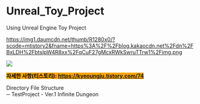 # Unreal_Toy_Project
Using Unreal Engine Toy Project 

https://img1.daumcdn.net/thumb/R1280x0/?scode=mtistory2&fname=https%3A%2F%2Fblog.kakaocdn.net%2Fdn%2FBxLDH%2FbtslpW4R8xx%2FqCuF27gMcxRWkSwruTTrw1%2Fimg.png

 <img src="https://img1.daumcdn.net/thumb/R1280x0/?scode=mtistory2&fname=https%3A%2F%2Fblog.kakaocdn.net%2Fdn%2FBxLDH%2FbtslpW4R8xx%2FqCuF27gMcxRWkSwruTTrw1%2Fimg.png"> 
  
 <mark style="background-color:orange">**자세한 사항(티스토리): https://kyeoungju.tistory.com/74**  </mark> 
 
 Directory File Structure  
─ TestProject - Ver.1 Infinite Dungeon 

